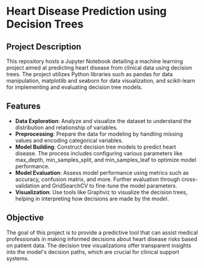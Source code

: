 # Heart Disease Prediction using Decision Trees

## Project Description
This repository hosts a Jupyter Notebook detailing a machine learning project aimed at predicting heart disease from clinical data using decision trees. The project utilizes Python libraries such as pandas for data manipulation, matplotlib and seaborn for data visualization, and scikit-learn for implementing and evaluating decision tree models.

## Features
- **Data Exploration**: Analyze and visualize the dataset to understand the distribution and relationship of variables.
- **Preprocessing**: Prepare the data for modeling by handling missing values and encoding categorical variables.
- **Model Building**: Construct decision tree models to predict heart disease. The process includes configuring various parameters like max_depth, min_samples_split, and min_samples_leaf to optimize model performance.
- **Model Evaluation**: Assess model performance using metrics such as accuracy, confusion matrix, and more. Further evaluation through cross-validation and GridSearchCV to fine-tune the model parameters.
- **Visualization**: Use tools like Graphviz to visualize the decision trees, helping in interpreting how decisions are made by the model.

## Objective
The goal of this project is to provide a predictive tool that can assist medical professionals in making informed decisions about heart disease risks based on patient data. The decision tree visualizations offer transparent insights into the model's decision paths, which are crucial for clinical support systems.
